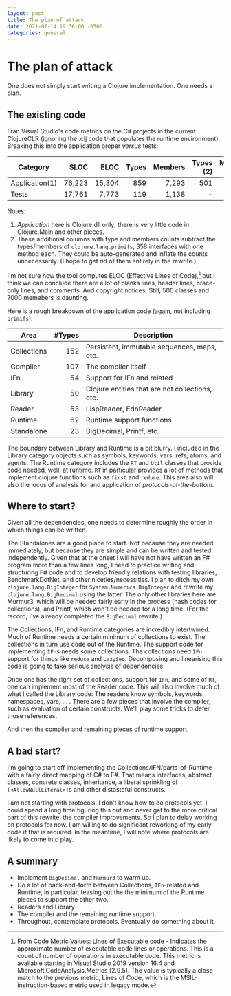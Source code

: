 ```yaml
---
layout: post
title: The plan of attack
date: 2021-07-14 19:36:00 -0500
categories: general
---
```


# The plan of attack

One does not simply start writing a Clojure implementation.  One needs a plan.

## The existing code

I ran Visual Studio's code metrics on the C# projects in the current ClojureCLR (ignoring the .clj code that populates the runtime environment).  Breaking this into the application proper _versus_ tests:

| Category    		|   SLOC 	|   ELOC 	| Types 	| Members 	| Types (2)		| Members (2) 	|
|-------------		|-------:	|-------:	|------:	|--------:	|----------:	|------------:	|
| Application(1) 	| 76,223 	| 15,304 	|   859 	|   7,293 	|       501 	|       6,935 	|
| Tests       		| 17,761 	|  7,773 	|   119 	|   1,138 	|         - 	|           - 	|

Notes:

1.  _Application_ here is Clojure.dll only;  there is very little code in Clojure.Main and other pieces.
2.  These additional columns with type and members counts subtract the types/members of `clojure.lang.primifs`, 358 interfaces with one method each.  They could be auto-generated and inflate the counts unnecessarily. (I hope to get rid of them entirely in the rewrite.)

I'm not sure how the tool computes ELOC (Effective Lines of Code),[^1] but I think we can conclude there are a lot of blanks lines, header lines, brace-only lines, and comments.  And copyright notices. Still, 500 classes and 7000 memebers is daunting.

[^1]: From [Code Metric Values](https://docs.microsoft.com/en-us/visualstudio/code-quality/code-metrics-values?view=vs-2022): 
Lines of Executable code - Indicates the approximate number of executable code lines or operations. This is a count of number of operations in executable code. This metric is available starting in Visual Studio 2019 version 16.4 and Microsoft.CodeAnalysis.Metrics (2.9.5). The value is typically a close match to the previous metric, Lines of Code, which is the MSIL-instruction-based metric used in legacy mode.

Here is a rough breakdown of the application code (again, not including `primifs`):

| Area 			| #Types	| Description										|
|------			| -------:	| ---------											|
| Collections	| 152		| Persistent, immutable sequences, maps, etc.		|	
| Compiler		| 107		| The compiler itself								|
| IFn			| 54		| Support for IFn and related						|
| Library		| 50		| Clojure entities that are not collections, etc.	|
| Reader		| 53		| LispReader, EdnReader								|
| Runtime		| 62		| Runtime support functions							|
| Standalone	| 23		| BigDecimal, Printf, etc.							|

The boundary between Library and Runtime is a bit blurry.  I included in the Library category objects such as symbols, keywords, vars, refs, atoms, and agents.  The Runtime category includes the `RT` and `Util` classes that provide code needed, well, at runtime.  `RT` in particular provides a lot of methods that implement clojure functions such as `first` and `reduce`. This area also will also the locus of analysis for and application of _protocols-at-the-bottom_.

## Where to start?

Given all the dependencies, one needs to determine roughly the order in which things can be written.

The Standalones are a good place to start.  Not because they are needed immediately, but because they are simple and can be written and tested independently.  Given that at the onset I will have not have written an F# program more than a few lines long, I need to practice writing and structuring F# code and to develop friendly relations with testing libraries, BenchmarkDotNet, and other niceties/necessities.  I plan to ditch my own `clojure.lang.BigInteger` for `System.Numerics.BigInteger` and rewrite my `clojure.lang.BigDecimal` using the latter.  The only other libraries here are Murmur3, which will be needed fairly early in the process (hash codes for collections), and Printf, which won't be needed for a long time.  (For the record, I've already completed the `BigDecimal` rewrite.)

The Collections, IFn, and Runtime categories are incredibly intertwined.   Much of Runtime needs a certain minimum of collections to exist.  The collections in turn use code out of the Runtime.  The support code for implementing `IFn`s needs some collections.  The collections need `IFn` support for things like `reduce` and `LazySeq`.   Decomposing and linearising this code is going to take serious analysis of dependencies.  

Once one has the right set of collections, support for `IFn`, and some of `RT`, one can implement most of the Reader code. This will also involve much of what I called the Library code:  The readers know symbols, keywords, namespaces, vars, ... . There are a few pieces that involve the compiler, such as evaluation of certain constructs.  We'll play some tricks to defer those references.

And then the compiler and remaining pieces of runtime support.

## A bad start?

I'm going to start off implementing the Collections/IFN/parts-of-Runtime with a fairly direct mapping of C# to F#.  That means interfaces, abstract classes, concrete classes, inheritance, a liberal sprinkling of `[<AllowNullLiteral>]`s and other distasteful constructs. 

I am not starting with protocols.  I don't know how to do protocols yet.  I could spend a long time figuring this out and never get to the more critical part of this rewrite, the compiler improvements.  So I plan to delay working on protocols for now.   I am willing to do significant reworking of my early code if that is required. In the meantime, I will note where protocols are likely to come into play. 


## A summary

- Implement `BigDecimal` and `Murmur3` to warm up.
- Do a lot of back-and-forth between Collections, `IFn`-related and Runtime, in particular, teasing out the the minimum of the Runtime pieces to support the other two.
- Readers  and Library
- The compiler and the remaining runtime support.
- Throughout, contemplate protocols.  Eventually do something about it.








